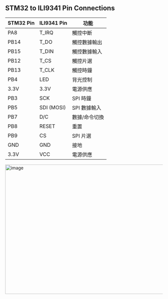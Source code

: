 ## STM32 to ILI9341 Pin Connections

| **STM32 Pin** | **ILI9341 Pin** | **功能**        |
|---------------|-----------------|-----------------|
| PA8           | T_IRQ          | 觸控中斷        |
| PB14          | T_DO           | 觸控數據輸出    |
| PB15          | T_DIN          | 觸控數據輸入    |
| PB12          | T_CS           | 觸控片選        |
| PB13          | T_CLK          | 觸控時鐘        |
| PB4           | LED            | 背光控制        |
| 3.3V          | 3.3V           | 電源供應        |
| PB3           | SCK            | SPI 時鐘        |
| PB5           | SDI (MOSI)     | SPI 數據輸入    |
| PB7           | D/C            | 數據/命令切換   |
| PB8           | RESET          | 重置            |
| PB9           | CS             | SPI 片選        |
| GND           | GND            | 接地            |
| 3.3V          | VCC            | 電源供應        |

<img width="655" height="415" alt="image" src="https://github.com/user-attachments/assets/943a46e9-cc4b-4df9-9d8d-bdbf48357a99" />
